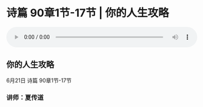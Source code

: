# 诗篇 90章1节-17节 | 你的人生攻略

<audio style="width: 100%;" preload="false" controls controlslist="nodownload"><source src="https://file.simai.life/audio/mp3/2020/200621_001.mp3" type="audio/mpeg">Your browser does not support the audio element.</audio>

## 你的人生攻略
6月21日 
诗篇 90章1节-17节
### 讲师：夏传道